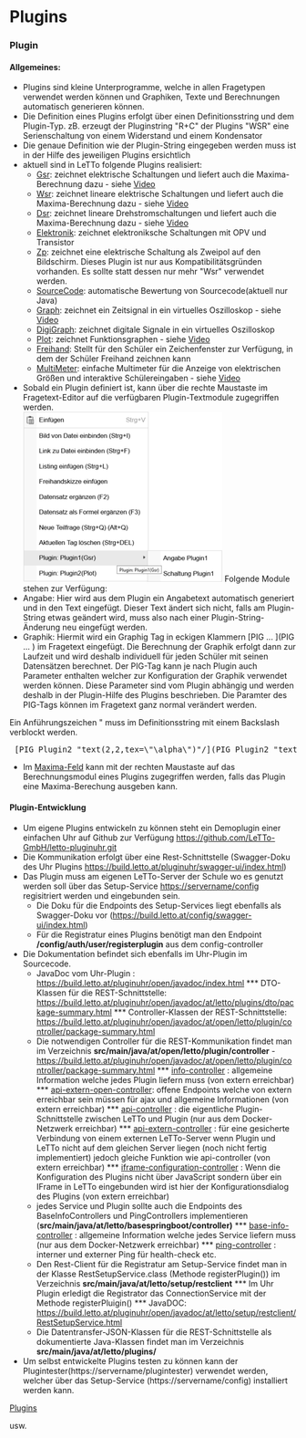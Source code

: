 # Plugins
### Plugin
#### Allgemeines:
* Plugins sind kleine Unterprogramme, welche in allen Fragetypen verwendet werden können und Graphiken, Texte und Berechnungen automatisch generieren können.
* Die Definition eines Plugins erfolgt über einen Definitionsstring und dem Plugin-Typ. zB. erzeugt der Pluginstring "R+C" der Plugins "WSR" eine Serienschaltung von einem Widerstand und einem Kondensator
* Die genaue Definition wie der Plugin-String eingegeben werden muss ist in der Hilfe des jeweiligen Plugins ersichtlich
* aktuell sind in LeTTo folgende Plugins realisiert:
  * [Gsr](../Gsr/index.md): zeichnet elektrische Schaltungen und liefert auch die Maxima-Berechnung dazu - siehe [Video](https://youtu.be/TIG0KI59k6I)
  * [Wsr](../Wsr/index.md): zeichnet lineare elektrische Schaltungen und liefert auch die Maxima-Berechnung dazu  - siehe [Video](https://youtu.be/YL-T-61QUh4)
  * [Dsr](../Dsr/index.md): zeichnet lineare Drehstromschaltungen und liefert auch die Maxima-Berechnung dazu  - siehe [Video](https://youtu.be/Z62GKTSbKDA)
  * [Elektronik](../Elektronik/index.md): zeichnet elektroniksche Schaltungen mit OPV und Transistor
  * [Zp](/notimplemented/index.md): zeichnet eine elektrische Schaltung als Zweipol auf den Bildschirm. Dieses Plugin ist nur aus Kompatibilitätsgründen  vorhanden. Es sollte statt dessen nur mehr "Wsr" verwendet werden.
  * [SourceCode](../CodeCheck/index.md): automatische Bewertung von Sourcecode(aktuell nur Java)
  * [Graph](../Graph/index.md): zeichnet ein Zeitsignal in ein virtuelles Oszilloskop  - siehe [Video](https://youtu.be/O7dSg1LACq8)
  * [DigiGraph](../DigiGraph/index.md): zeichnet digitale Signale in ein virtuelles Oszilloskop 
  * [Plot](../Plot/index.md): zeichnet Funktionsgraphen  - siehe [Video](https://youtu.be/s0ju5sV31yU)
  * [Freihand](../Freihand/index.md): Stellt für den Schüler ein Zeichenfenster zur Verfügung, in dem der Schüler Freihand zeichnen kann
  * [MultiMeter](../MultiMeter/index.md): einfache Multimeter für die Anzeige von elektrischen Größen und interaktive Schülereingaben  - siehe [Video](https://youtu.be/FYuSCteWRQc)
* Sobald ein Plugin definiert ist, kann über die rechte Maustaste im Fragetext-Editor auf die verfügbaren Plugin-Textmodule zugegriffen werden.
<br>![350px-ClipCapIt-210124-094149.PNG](350px-ClipCapIt-210124-094149.PNG)
Folgende Module stehen zur Verfügung:
* Angabe: Hier wird aus dem Plugin ein Angabetext automatisch generiert und in den Text eingefügt. Dieser Text ändert sich nicht, falls am Plugin-String etwas geändert wird, muss also nach einer Plugin-String-Änderung neu eingefügt werden.
* Graphik: Hiermit  wird ein Graphig Tag in eckigen Klammern [PIG ... ](PIG ... ) im Fragetext eingefügt. Die Berechnung der Graphik erfolgt dann zur Laufzeit und wird deshalb individuell für jeden Schüler mit seinen Datensätzen berechnet. Der PIG-Tag kann je nach Plugin auch Parameter enthalten welcher zur Konfiguration der Graphik verwendet werden können. Diese Parameter sind vom Plugin abhängig und werden deshalb in der Plugin-Hilfe des Plugins beschrieben. Die Paramter des PIG-Tags können im Fragetext ganz normal verändert werden. 

Ein Anführungszeichen " muss im Definitionsstring mit einem Backslash verblockt werden.
<pre> [PIG Plugin2 "text(2,2,tex=&#92;"&#92;alpha&#92;")"/](PIG Plugin2 "text(2,2,tex=&#92;"&#92;alpha&#92;")"/) </pre>
* Im [Maxima-Feld](../BeispielsammlungEditieren/index.md#maxima-feld) kann mit der rechten Maustaste auf das Berechnungsmodul eines Plugins zugegriffen werden, falls das Plugin eine Maxima-Berechung ausgeben kann.

####  Plugin-Entwicklung 

* Um eigene Plugins entwickeln zu können steht ein Demoplugin einer einfachen Uhr auf Github zur Verfügung https://github.com/LeTTo-GmbH/letto-pluginuhr.git
* Die Kommunikation erfolgt über eine Rest-Schnittstelle (Swagger-Doku des Uhr Plugins https://build.letto.at/pluginuhr/swagger-ui/index.html)
* Das Plugin muss am eigenen LeTTo-Server der Schule wo es genutzt werden soll über das Setup-Service [https://servername/config](https://name/config) regisitriert werden und eingebunden sein.
  * Die Doku für die Endpoints des Setup-Services liegt ebenfalls als Swagger-Doku vor (https://build.letto.at/config/swagger-ui/index.html) 
  * Für die Registratur eines Plugins benötigt man den Endpoint **/config/auth/user/registerplugin** aus dem config-controller
* Die Dokumentation befindet sich ebenfalls im Uhr-Plugin im Sourcecode.
  * JavaDoc vom Uhr-Plugin : https://build.letto.at/pluginuhr/open/javadoc/index.html
*** DTO-Klassen für die REST-Schnittstelle: https://build.letto.at/pluginuhr/open/javadoc/at/letto/plugins/dto/package-summary.html
*** Controller-Klassen der REST-Schnittstelle: https://build.letto.at/pluginuhr/open/javadoc/at/open/letto/plugin/controller/package-summary.html
  * Die notwendigen Controller für die REST-Kommunikation findet man im Verzeichnis **src/main/java/at/open/letto/plugin/controller** - https://build.letto.at/pluginuhr/open/javadoc/at/open/letto/plugin/controller/package-summary.html
*** [info-controller](https://build.letto.at/pluginuhr/open/javadoc/at/open/letto/plugin/controller/InfoController.html) :  allgemeine Information welche jedes Plugin liefern muss (von extern erreichbar)
*** [api-extern-open-controller](https://build.letto.at/pluginuhr/open/javadoc/at/open/letto/plugin/controller/ApiExternOpenController.html): offene Endpoints welche von extern erreichbar sein müssen für ajax und allgemeine Informationen (von extern erreichbar)
*** [api-controller](https://build.letto.at/pluginuhr/open/javadoc/at/open/letto/plugin/controller/ApiController.html) : die eigentliche Plugin-Schnittstelle zwischen LeTTo und Plugin (nur aus dem Docker-Netzwerk erreichbar)
*** [api-extern-controller](https://build.letto.at/pluginuhr/open/javadoc/at/open/letto/plugin/controller/ApiExternController.html) : für eine gesicherte Verbindung von einem externen LeTTo-Server wenn Plugin und LeTTo nicht auf dem gleichen Server liegen (noch nicht fertig implementiert) jedoch gleiche Funktion wie api-controller  (von extern erreichbar)
*** [iframe-configuration-controller](https://build.letto.at/pluginuhr/open/javadoc/at/open/letto/plugin/controller/IFrameConfigurationController.html) : Wenn die Konfiguration des Plugins nicht über JavaScript sondern über ein IFrame in LeTTo eingebunden wird ist hier der Konfigurationsdialog des Plugins (von extern erreichbar)
  * jedes Service und Plugin sollte auch die Endpoints des BaseInfoControllers und PingControllers implementieren (**src/main/java/at/letto/basespringboot/controller)** 
*** [base-info-controller](https://build.letto.at/pluginuhr/open/javadoc/at/letto/basespringboot/controller/BaseInfoController.html) : allgemeine Information welche jedes Service liefern muss (nur aus dem Docker-Netzwerk erreichbar)
*** [ping-controller](https://build.letto.at/pluginuhr/open/javadoc/at/letto/basespringboot/controller/PingController.html) : interner und externer Ping für health-check etc.
  * Den Rest-Client für die Registratur am Setup-Service findet man in der Klasse RestSetupService.class (Methode registerPlugin()) im Verzeichnis **src/main/java/at/letto/setup/restclient**
*** Im Uhr Plugin erledigt die Registrator das ConnectionService mit der Methode registerPluigin()
*** JavaDOC: https://build.letto.at/pluginuhr/open/javadoc/at/letto/setup/restclient/RestSetupService.html
  * Die Datentransfer-JSON-Klassen für die REST-Schnittstelle als dokumentierte Java-Klassen findet man im Verzeichnis **src/main/java/at/letto/plugins/**
* Um selbst entwickelte Plugins testen zu können kann der Plugintester(https://servername/plugintester)  verwendet werden, welcher über das Setup-Service (https://servername/config) installiert werden kann.

[Plugins](../Plugins/index.md)

usw.

